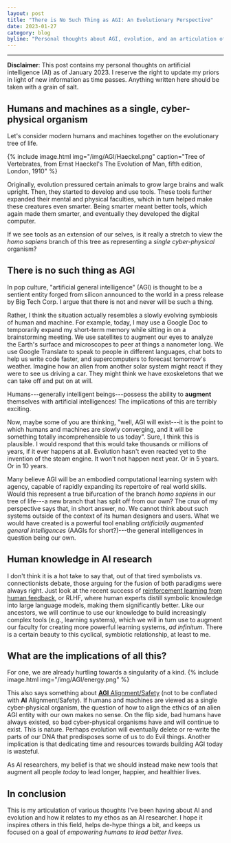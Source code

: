 ```yaml
---
layout: post
title: "There is No Such Thing as AGI: An Evolutionary Perspective"
date: 2023-01-27
category: blog
byline: "Personal thoughts about AGI, evolution, and an articulation of my ethos as an AI researcher"
---
```


<script type="text/javascript" async
  src="https://cdn.mathjax.org/mathjax/latest/MathJax.js?config=TeX-MML-AM_CHTML">
</script>

<script type="text/x-mathjax-config">
MathJax.Hub.Config({
  TeX: { equationNumbers: { autoNumber: "AMS" } },
  tex2jax: {inlineMath: [['$','$'], ['\\(','\\)']]}
});
</script>

---
**Disclaimer**: This post contains my personal thoughts on artificial intelligence (AI) as of January 2023. I reserve the right to update my priors in light of new information as time passes. Anything written here should be taken with a grain of salt.

## Humans and machines as a single, cyber-physical organism

Let's consider modern humans and machines together on the evolutionary tree of life.

{%
  include image.html
  img="/img/AGI/Haeckel.png"
  caption="Tree of Vertebrates, from Ernst Haeckel's The Evolution of Man, fifth edition, London, 1910"
%}

Originally, evolution pressured certain animals to grow large brains and walk upright.
Then, they started to develop and use tools.
These tools further expanded their mental and physical faculties, which in turn helped make these creatures even smarter.
Being smarter meant better tools, which again made them smarter, and eventually they developed the digital computer.

If we see tools as an extension of our selves, is it really a stretch to view the *homo sapiens* branch of this tree as representing a *single cyber-physical* organism?

## There is no such thing as AGI
In pop culture, "artificial general intelligence" (AGI) is thought to be a sentient entity forged from silicon announced to the world in a press release by Big Tech Corp.
I argue that there is not and never will be such a thing.

Rather, I think the situation actually resembles a slowly evolving symbiosis of human and machine.
For example, today, I may use a Google Doc to temporarily expand my short-term memory while sitting in on a brainstorming meeting.
We use satellites to augment our eyes to analyze the Earth's surface and microscopes to peer at things a nanometer long. 
We use Google Translate to speak to people in different languages, chat bots to help us write code faster, and supercomputers to forecast tomorrow's weather.
Imagine how an alien from another solar system might react if they were to see us driving a car.
They might think we have exoskeletons that we can take off and put on at will. 
  
Humans---generally intelligent beings---possess the ability to **augment** themselves with artificial intelligences! 
The implications of this are terribly exciting.

Now, maybe some of you are thinking, "well, AGI will exist---it is the point to which humans and machines are slowly converging, and it will be something totally incomprehensible to us today".
Sure, I think this is plausible.
I would respond that this would take thousands or millions of years, if it ever happens at all. 
Evolution hasn't even reacted yet to the invention of the steam engine.
It won't not happen next year. Or in 5 years. Or in 10 years.

Many believe AGI will be an embodied computational learning system with agency, capable of rapidly expanding its repertoire of real world skills. 
Would this represent a true bifurcation of the branch *homo sapiens* in our tree of life---a new branch that has split off from our own? 
The crux of my perspective says that, in short answer, no.
We cannot think about such systems outside of the context of its human designers and users.
What we would have created is a powerful tool enabling *artificially augmented general intelligences* (AAGIs for short?)---the general intelligences in question being our own.

## Human knowledge in AI research
I don't think it is a hot take to say that, out of that tired symbolists vs. connectionists debate, those arguing for the fusion of both paradigms were always right.
Just look at the recent success of [reinforcement learning from human feedback](https://openai.com/blog/instruction-following/), or RLHF, where human experts distill symbolic knowledge into large language models, making them significantly better.
Like our ancestors, we will continue to use our knowledge to build increasingly complex tools (e.g., learning systems), which we will in turn use to augment our faculty for creating more powerful learning systems, *ad infinitum*.
There is a certain beauty to this cyclical, symbiotic relationship, at least to me.


## What are the implications of all this?

For one, we are already hurtling towards a singularity of a kind.
{%
    include image.html
    img="/img/AGI/energy.png"
%}

This also says something about [**AGI** Alignment/Safety](https://www.agisafetyfundamentals.com) (not to be conflated with **AI** Alignment/Safety).
If humans and machines are viewed as a single cyber-physical organism, the question of how to align the ethics of an alien AGI entity with our own makes no sense.
On the flip side, bad humans have always existed, so bad cyber-physical organisms have and will continue to exist.
This is nature. 
Perhaps evolution will eventually delete or re-write the parts of our DNA that predisposes some of us to do Evil things.
Another implication is that dedicating time and resources towards building AGI today is wasteful.

As AI researchers, my belief is that we should instead make new tools that augment all people *today* to lead longer, happier, and healthier lives.

## In conclusion
This is my articulation of various thoughts I've been having about AI and evolution and how it relates to my ethos as an AI researcher. I hope it inspires others in this field, helps de-hype things a bit, and keeps us focused on a goal of *empowering humans to lead better lives*.

